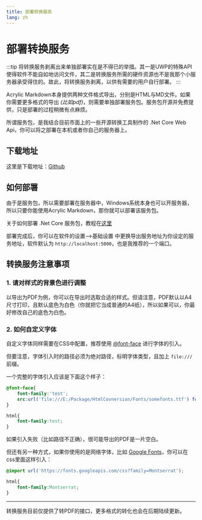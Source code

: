 ```yaml
---
title: 部署转换服务
lang: zh
---
```


# 部署转换服务

:::tip
将转换服务剥离出来单独部署实在是不得已的举措。其一是UWP的特殊API使得软件不能自如地访问文件，其二是转换服务所需的硬件资源也不是我那个小服务器承受得住的。故此，将转换服务剥离，以供有需要的用户自行部署。
:::

Acrylic Markdown本身提供两种文件格式导出，分别是HTML与MD文件。如果你需要更多格式的导出 *(比如pdf)*，则需要单独部署服务包。服务包开源并免费提供，只是部署的过程稍微有点麻烦。

所谓服务包，是我结合目前市面上的一些开源转换工具制作的 .Net Core Web Api，你可以将之部署在本机或者你自己的服务器上。

## 下载地址

这里是下载地址：[Github](https://github.com/Richasy/HTML-Conversion-Api/releases)


## 如何部署

由于是服务包，所以需要部署在服务器中，Windows系统本身也可以开服务器，所以只要你能使用Acrylic Markdown，那你就可以部署该服务包。

关于如何部署 .Net Core 服务包，教程在[这里](https://blog.richasy.cn/code/web/others/deploy_netcore.html)

部署完成后，你可以在软件的设置-->基础设置 中更换导出服务地址为你设定的服务地址，软件默认为 `http://localhost:5000`，也是我推荐的一个端口。

## 转换服务注意事项

### 1. 请对样式的背景色进行调整

以导出为PDF为例，你可以在导出时选取合适的样式。但请注意，PDF默认以A4尺寸打印，且默认底色为白色（你就把它当成普通的A4纸），所以如果可以，你最好修改自己的底色为白色。

### 2. 如何自定义字体

自定义字体同样需要在CSS中配置，推荐使用 [@font-face](https://developer.mozilla.org/zh-CN/docs/Web/CSS/@font-face) 进行字体的引入。

但要注意，字体引入时的路径必须为绝对路径，标明字体类型，且加上 `file:///`前缀。

一个完整的字体引入应该是下面这个样子：

```css
@font-face{
    font-family:'test';
    src:url('file:///E:/Package/HtmlCovnersion/Fonts/somefonts.ttf') format('truetype');
}

html{
    font-family:test;
}
```

如果引入失败（比如路径不正确），很可能导出的PDF是一片空白。

但还有另一种方式，如果你使用的是网络字体，比如 [Google Fonts](https://fonts.google.com/)，你可以在css里面这样引入：

```css
@import url('https://fonts.googleapis.com/css?family=Montserrat');

html{
    font-family:Montserrat;
}
```

---

转换服务目前仅提供了转PDF的接口，更多格式的转化也会在后期陆续更新。